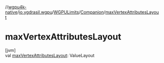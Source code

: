 //[wgpu4k-native](../../../../index.md)/[io.ygdrasil.wgpu](../../index.md)/[WGPULimits](../index.md)/[Companion](index.md)/[maxVertexAttributesLayout](max-vertex-attributes-layout.md)

# maxVertexAttributesLayout

[jvm]\
val [maxVertexAttributesLayout](max-vertex-attributes-layout.md): ValueLayout